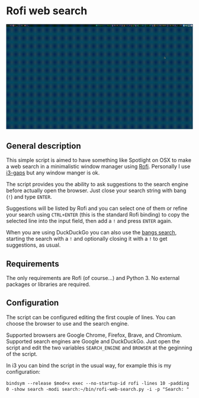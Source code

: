 # Rofi web search

[![Demo](./demo/screencast.gif)](https://youtu.be/2o1t_vuU6LU)

## General description

This simple script is aimed to have something like Spotlight on OSX to make a
web search in a minimalistic window manager using
[Rofi](https://github.com/davatorium/rofi). Personally I use
[i3-gaps](https://github.com/Airblader/i3) but any window manger is ok.

The script provides you the ability to ask suggestions to the search engine
before actually open the browser. Just close your search string with bang (`!`)
and type `ENTER`.

Suggestions will be listed by Rofi and you can select one of them or refine your
search using `CTRL+ENTER` (this is the standard Rofi binding) to copy the
selected line into the input field, then add a `!` and press `ENTER` again.

When you are using DuckDuckGo you can also use the
[bangs search](https://duckduckgo.com/bang), starting the search with a `!` and
optionally closing it with a `!` to get suggestions, as usual.


## Requirements

The only requirements are Rofi (of course...) and Python 3. No external packages
or libraries are required.

## Configuration

The script can be configured editing the first couple of lines. You can choose
the browser to use and the search engine.

Supported browsers are Google Chrome, Firefox, Brave, and Chromium. Supported search engines are
Google and DuckDuckGo. Just open the script and edit the two variables
`SEARCH_ENGINE` and `BROWSER` at the geginning of the script.

In i3 you can bind the script in the usual way, for example this is my
configuration:

```
bindsym --release $mod+x exec --no-startup-id rofi -lines 10 -padding 0 -show search -modi search:~/bin/rofi-web-search.py -i -p "Search: "
```
